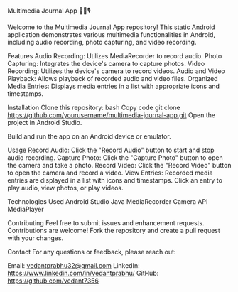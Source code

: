 Multimedia Journal App 📸🎥🎙️


Welcome to the Multimedia Journal App repository! This static Android application demonstrates various multimedia functionalities in Android, including audio recording, photo capturing, and video recording.

Features
Audio Recording: Utilizes MediaRecorder to record audio.
Photo Capturing: Integrates the device's camera to capture photos.
Video Recording: Utilizes the device's camera to record videos.
Audio and Video Playback: Allows playback of recorded audio and video files.
Organized Media Entries: Displays media entries in a list with appropriate icons and timestamps.

Installation
Clone this repository:
bash
Copy code
git clone https://github.com/yourusername/multimedia-journal-app.git
Open the project in Android Studio.

Build and run the app on an Android device or emulator.

Usage
Record Audio: Click the "Record Audio" button to start and stop audio recording.
Capture Photo: Click the "Capture Photo" button to open the camera and take a photo.
Record Video: Click the "Record Video" button to open the camera and record a video.
View Entries: Recorded media entries are displayed in a list with icons and timestamps. Click an entry to play audio, view photos, or play videos.

Technologies Used
Android Studio
Java
MediaRecorder
Camera API
MediaPlayer

Contributing
Feel free to submit issues and enhancement requests. Contributions are welcome! Fork the repository and create a pull request with your changes.

Contact
For any questions or feedback, please reach out:

Email: vedantprabhu32@gmail.com
LinkedIn: https://www.linkedin.com/in/vedantprabhu/ 
GitHub: https://github.com/vedant7356 
